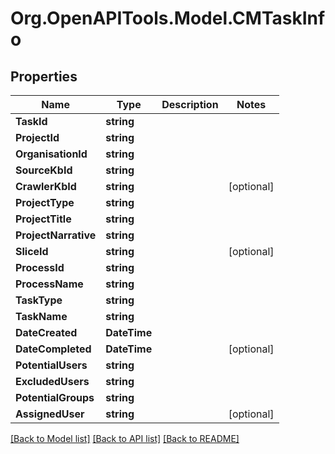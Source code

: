 # Org.OpenAPITools.Model.CMTaskInfo

## Properties

Name | Type | Description | Notes
------------ | ------------- | ------------- | -------------
**TaskId** | **string** |  | 
**ProjectId** | **string** |  | 
**OrganisationId** | **string** |  | 
**SourceKbId** | **string** |  | 
**CrawlerKbId** | **string** |  | [optional] 
**ProjectType** | **string** |  | 
**ProjectTitle** | **string** |  | 
**ProjectNarrative** | **string** |  | 
**SliceId** | **string** |  | [optional] 
**ProcessId** | **string** |  | 
**ProcessName** | **string** |  | 
**TaskType** | **string** |  | 
**TaskName** | **string** |  | 
**DateCreated** | **DateTime** |  | 
**DateCompleted** | **DateTime** |  | [optional] 
**PotentialUsers** | **string** |  | 
**ExcludedUsers** | **string** |  | 
**PotentialGroups** | **string** |  | 
**AssignedUser** | **string** |  | [optional] 

[[Back to Model list]](../README.md#documentation-for-models) [[Back to API list]](../README.md#documentation-for-api-endpoints) [[Back to README]](../README.md)

